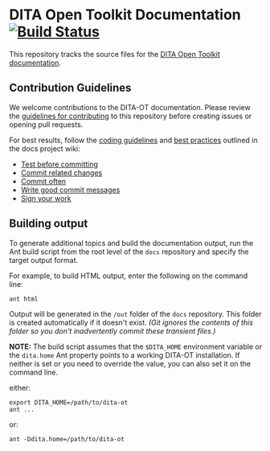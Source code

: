 # DITA Open Toolkit Documentation [![Build Status](https://travis-ci.org/dita-ot/docs.svg?branch=develop)](http://travis-ci.org/dita-ot/docs)

This repository tracks the source files for the [DITA Open Toolkit documentation][1].

## Contribution Guidelines

We welcome contributions to the DITA-OT documentation. Please review the [guidelines for contributing][2] to this repository before creating issues or opening pull requests.

For best results, follow the [coding guidelines][3] and [best practices][4] outlined in the docs project wiki:

* [Test before committing][5]
* [Commit related changes][6]
* [Commit often][7]
* [Write good commit messages][8]
* [Sign your work][9]

## Building output

To generate additional topics and build the documentation output, run the Ant build script from the root level of the `docs` repository and specify the target output format.

For example, to build HTML output, enter the following on the command line:

    ant html

Output will be generated in the `/out` folder of the `docs` repository. This folder is created automatically if it doesn't exist. _(Git ignores the contents of this folder so you don't inadvertently commit these transient files.)_

**NOTE:** The build script assumes that the `$DITA_HOME` environment variable or the `dita.home` Ant property points to a working DITA-OT installation. If neither is set or you need to override the value, you can also set it on the command line.

either:

    export DITA_HOME=/path/to/dita-ot
    ant ...

or:

    ant -Ddita.home=/path/to/dita-ot

[1]:    http://www.dita-ot.org/dev/
[2]:    CONTRIBUTING.md
[3]:    https://github.com/dita-ot/docs/wiki/Coding-guidelines
[4]:    https://github.com/dita-ot/docs/wiki/Git-workflow#best-practices
[5]:    https://github.com/dita-ot/docs/wiki/Git-workflow#test-before-committing
[6]:    https://github.com/dita-ot/docs/wiki/Git-workflow#commit-related-changes
[7]:    https://github.com/dita-ot/docs/wiki/Git-workflow#commit-often
[8]:    https://github.com/dita-ot/docs/wiki/Git-workflow#writing-good-commit-messages
[9]:    http://www.dita-ot.org/DCO
